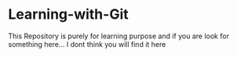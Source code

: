 # Learning-with-Git
This Repository is purely for learning purpose and if you are look for something here... I dont think you will find it here 
